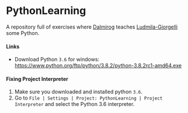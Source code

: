 # PythonLearning

A repository full of exercises where [Dalmirog](https://github.com/dalmirog) teaches [Ludmila-Giorgelli](https://github.com/Ludmila-Giorgelli) some Python.

#### Links 
- Download Python `3.6` for windows: https://www.python.org/ftp/python/3.8.2/python-3.8.2rc1-amd64.exe

#### Fixing Project Interpreter

1) Make sure you downloaded and installed python `3.6`. 
2) Go to `File | Settings | Project: PythonLearning | Project Interpreter` and select the Python 3.6 interpreter.
